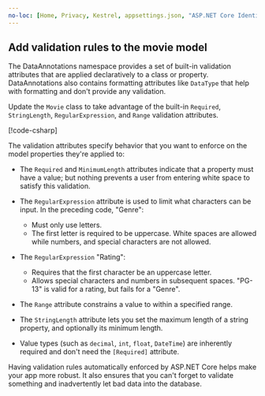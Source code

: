 ```yaml
---
no-loc: [Home, Privacy, Kestrel, appsettings.json, "ASP.NET Core Identity", cookie, Cookie, Blazor, "Blazor Server", "Blazor WebAssembly", "Identity", "Let's Encrypt", Razor, SignalR]
---
```

<!-- USED in RP and MVC tutorial for .NET 6 -->

## Add validation rules to the movie model

The DataAnnotations namespace provides a set of built-in validation attributes that are applied declaratively to a class or property. DataAnnotations also contains formatting attributes like `DataType` that help with formatting and don't provide any validation.

Update the `Movie` class to take advantage of the built-in `Required`, `StringLength`, `RegularExpression`, and `Range` validation attributes.

[!code-csharp[](~/tutorials/first-mvc-app/start-mvc/sample/MvcMovie60/Models/Movie.cs?name=FinalSnippet&highlight=11-12,18-20,24-26,29-31)]

The validation attributes specify behavior that you want to enforce on the model properties they're applied to:

* The `Required` and `MinimumLength` attributes indicate that a property must have a value; but nothing prevents a user from entering white space to satisfy this validation.
* The `RegularExpression` attribute is used to limit what characters can be input. In the preceding code, "Genre":

  * Must only use letters.
  * The first letter is required to be uppercase. White spaces are allowed while numbers, and special
   characters are not allowed.

* The `RegularExpression` "Rating":

  * Requires that the first character be an uppercase letter.
  * Allows special characters and numbers in subsequent spaces. "PG-13" is valid for a rating, but fails for a "Genre".

* The `Range` attribute constrains a value to within a specified range.
* The `StringLength` attribute lets you set the maximum length of a string property, and optionally its minimum length.
* Value types (such as `decimal`, `int`, `float`, `DateTime`) are inherently required and don't need the `[Required]` attribute.

Having validation rules automatically enforced by ASP.NET Core helps make your app more robust. It also ensures that you can't forget to validate something and inadvertently let bad data into the database.
